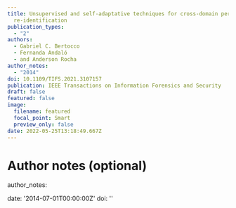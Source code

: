 ```yaml
---
title: Unsupervised and self-adaptative techniques for cross-domain person
  re-identification
publication_types:
  - "2"
authors:
  - Gabriel C. Bertocco
  - Fernanda Andaló
  - and Anderson Rocha
author_notes:
  - "2014"
doi: 10.1109/TIFS.2021.3107157
publication: IEEE Transactions on Information Forensics and Security
draft: false
featured: false
image:
  filename: featured
  focal_point: Smart
  preview_only: false
date: 2022-05-25T13:18:49.667Z
---
```

# Author notes (optional)

author_notes:

date: '2014-07-01T00:00:00Z'
doi: ''